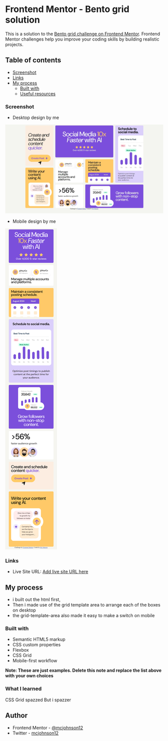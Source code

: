 # Frontend Mentor - Bento grid solution

This is a solution to the [Bento grid challenge on Frontend Mentor](https://www.frontendmentor.io/challenges/bento-grid-RMydElrlOj). Frontend Mentor challenges help you improve your coding skills by building realistic projects. 

## Table of contents

  - [Screenshot](#screenshot)
  - [Links](#links)
- [My process](#my-process)
  - [Built with](#built-with)
  - [Useful resources](#useful-resources)

### Screenshot
- Desktop design by me

![](./Screenshot%20Desktop.jpg)

- Mobile design by me

![](./screenshot%20mobile.png)

### Links

- Live Site URL: [Add live site URL here](https://mcjohnsontech.github.io/Bento-grid-main/)

## My process
- i built out the html first,
- Then i made use of the grid template area to arrange each of the boxes on desktop
- the grid-template-area also made it easy to make a switch on mobile

### Built with

- Semantic HTML5 markup
- CSS custom properties
- Flexbox
- CSS Grid
- Mobile-first workflow

**Note: These are just examples. Delete this note and replace the list above with your own choices**

### What I learned

CSS Grid spazzed But i spazzer 


## Author

- Frontend Mentor - [@mcjohnson12](https://www.frontendmentor.io/profile/mcjohnsontech)
- Twitter - [mcjohnson12](https://www.twitter.com/mcjohnson12)

